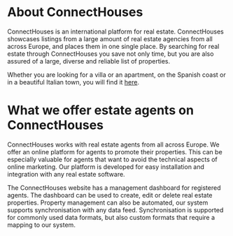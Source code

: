 # About ConnectHouses
ConnectHouses is an international platform for real estate. ConnectHouses showcases listings from a large amount of real estate agencies from all across Europe, and places them  in one single place. By searching for real estate through ConnectHouses you save not only time, but you are also assured of a large, diverse and reliable list of properties.

Whether you are looking for a villa or an apartment, on the Spanish coast or in a beautiful Italian town, you will find it [here](https://connecthouses.com/en/).

# What we offer estate agents on ConnectHouses
ConnectHouses works with real estate agents from all across Europe. We offer an online platform for agents to promote their properties. This can be especially valuable for agents that want to avoid the technical aspects of online marketing. Our platform is developed for easy installation and integration with any real estate software.

The ConnectHouses website has a management dashboard for registered agents. The dashboard can be used to create, edit or delete real estate properties. Property management can also be automated, our system supports synchronisation with any data feed. Synchronisation is supported for commonly used data formats, but also custom formats that require a mapping to our system.
